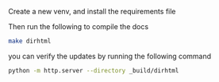 Create a new venv, and install the requirements file


Then run the following to compile the docs


```bash
make dirhtml
```

you can verify the updates by running the following command

```bash
python -m http.server --directory _build/dirhtml
```

